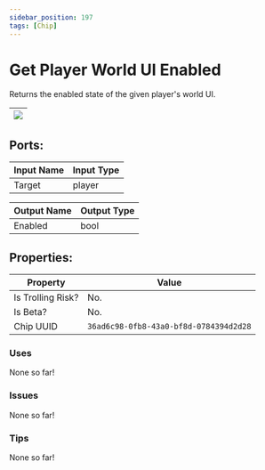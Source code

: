 ```yaml
---
sidebar_position: 197
tags: [Chip]
---
```


# Get Player World UI Enabled


Returns the enabled state of the given player's world UI.

| ![](https://images-ext-2.discordapp.net/external/MPmIaQzlEPmgGWlgi-WxBBXt0Bjv_zWPkg1y1f_sy3s/https/www.recroomcircuits.com/image/circuit/absolute-value?width=206&height=108) |
|-----|

## Ports:

| Input Name | Input Type |
|-----------|-----------|
| Target | player |

| Output Name | Output Type |
|-----------|-----------|
| Enabled | bool |

## Properties:

| Property  | Value |
|-------------------|-----------|
| Is Trolling Risk? | No. |
| Is Beta? | No. |
| Chip UUID | `36ad6c98-0fb8-43a0-bf8d-0784394d2d28` |

### Uses
None so far!

### Issues
None so far!

### Tips
None so far!
